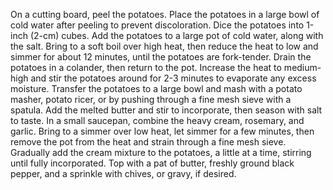 On a cutting board, peel the potatoes. Place the potatoes in a large bowl of cold water after peeling to prevent discoloration.
Dice the potatoes into 1-inch (2-cm) cubes.
Add the potatoes to a large pot of cold water, along with the salt. Bring to a soft boil over high heat, then reduce the heat to low and simmer for about 12 minutes, until the potatoes are fork-tender.
Drain the potatoes in a colander, then return to the pot. Increase the heat to medium-high and stir the potatoes around for 2-3 minutes to evaporate any excess moisture.
Transfer the potatoes to a large bowl and mash with a potato masher, potato ricer, or by pushing through a fine mesh sieve with a spatula.
Add the melted butter and stir to incorporate, then season with salt to taste.
In a small saucepan, combine the heavy cream, rosemary, and garlic. Bring to a simmer over low heat, let simmer for a few minutes, then remove the pot from the heat and strain through a fine mesh sieve.
Gradually add the cream mixture to the potatoes, a little at a time, stirring until fully incorporated.
Top with a pat of butter, freshly ground black pepper, and a sprinkle with chives, or gravy, if desired.
